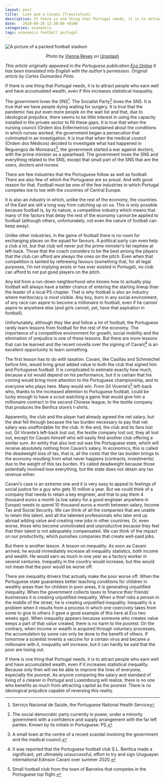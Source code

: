 ```yaml
---
layout: post
title:  Love and a Cavani (Translation)
description: If there is one thing that Portugal needs, it is to attract people who earn well and have accumulated wealth, even if this increases statistical inequality.
date:   2020-09-26 12:30:00 +0100
categories: economics
tags: economics football portugal
---
```

![A picture of a packed football stadium](https://images.unsplash.com/photo-1522778119026-d647f0596c20 "Photo by Vienna Reyes on Unsplash")<center>Photo by <a href="https://unsplash.com/@viennachanges?utm_source=santiagomartins.com&amp;utm_medium=referral" class="bz do hn ho hp hq" rel="noopener nofollow">Vienna Reyes</a> on <a href="https://unsplash.com?utm_source=santiagomartins.com&amp;utm_medium=referral" class="bz do hn ho hp hq" rel="noopener nofollow">Unsplash</a></center>


_This article originally appeared in the Portuguese publication [Eco Online](https://eco.sapo.pt/opiniao/amor-e-um-cavani/) It has been translated into English with the author’s permission. Original article by Carlos Guimarães Pinto._

If there is one thing that Portugal needs, it is to attract people who earn well and have accumulated wealth, even if this increases statistical inequality.

The government loves the SNS[^1]. The Socialist Party[^2] loves the SNS. It is true that we have people dying waiting for surgery. It is true that the pandemic has put even more people on the wait list and that, due to ideological prejudice, there seems to be little interest in using the capacity installed in the private sector to fill these gaps. It is true that when the nursing council (Ordem dos Enfermeiros) complained about the conditions in which nurses worked, the government began a persecution that culminated in an investigation. It is true that when the medical council (Ordem dos Médicos) decided to investigate what had happened in Reguengos de Monsaraz[^3], the government started a war against doctors, with the prime minister as a spearhead. The government loves the SNS and everything related to the SNS, except that small part of the SNS that are the users, doctors and nurses.

There are few industries that the Portuguese follow as well as football. There are also few of which the Portuguese are so proud. And with good reason for that. Football must be one of the few industries in which Portugal competes toe to toe with the countries of Central Europe.

It is also an industry in which, unlike the rest of the economy, the countries of the East are still a long way from catching up on us. This is only possible because football is, by its nature, a competitive industry which means that many of the factors that delay the rest of the economy cannot be applied to football (although others, unfortunately, not even the nature of football can keep away).

Unlike other industries, in the game of football there is no room for exchanging places on the squad for favours. A political party can even help a club a lot, but that club will never put the prime minister’s fat nephew at left-back. Those that the coach considers to be the best among the players that the club can afford are always the ones on the pitch. Even when that competition is tainted by refereeing favours (something that, for all legal purposes, I’m not implying exists or has ever existed in Portugal), no club can afford to not put good players on the pitch.

Any kid from a run-down neighborhood who knows how to actually play football will always have a better chance of entering the starting lineup than the leader of a local PS chapter. That is why football is also an industry where meritocracy is most visible. Any boy, born in any social environment, of any race can aspire to become a millionaire in football, even if he cannot aspire to anywhere else (and girls cannot, yet, have that aspiration in football).

Unfortunately, although they like and follow a lot of football, the Portuguese rarely learn lessons from football for the rest of the economy. The importance of a competitive environment for growth, social mobility and the elimination of prejudice is one of these lessons. But there are more lessons that can be learned and the recent novella over the signing of Cavani[^4] is an excellent opportunity to learn something.

The first lesson has to do with taxation. Cavani, like Casillas and Schmeichel before him, would bring great added value to both the club that signed him and Portuguese football. It is complicated to estimate exactly how much, because a lot would depend on his performance, but it is certain that his coming would bring more attention to the Portuguese championship, and to everyone who plays here. Many would win. From Gil Vicente’s[^5] left-back who, thanks to the increased attention to Portuguese football, could be lucky enough to have a scout watching a game that would give him a millionaire contract in the second Chinese league, to the textile company that produces the Benfica store’s t-shirts.

Apparently, the club and the player had already agreed the net salary, but the deal fell through because the tax burden necessary to pay that net salary was unaffordable for the club. In the end, the club and its fans lost out, Gil Vicente’s left-back lost out, the textile company lost out, they all lost out, except for Cavani himself who will easily find another club offering a similar sum. An entity that also lost out was the Portuguese state, which will receive absolutely nothing from Cavani’s salary. In economics, this is called the deadweight loss of tax, that is, all the costs that the tax burden brings to the economy resulting from what never happens (contracts, investments) due to the weight of this tax burden. It’s called deadweight because those potentially involved lose everything, but the state does not obtain any tax revenue either.

Cavani’s case is an extreme one and it is very easy to appeal to feelings of social justice for a guy who gets 10 million a year. But we could think of a company that needs to retain a key engineer, and that to pay them 4 thousand euros a month (a low salary for a good engineer anywhere in Europe) needs to spend 10 thousand euros a month between salary, Income Tax and Social Security. We can think of all the companies that are unable to retain this talent, and all the talented professionals who later end up abroad adding value and creating new jobs in other countries. Or, even worse, those who become unmotivated and unproductive because they feel that their talent is not adequately compensated. We can think of the impact on our productivity, which punishes companies that create well-paid jobs.

But there is another lesson. A lesson on inequality. As soon as Cavani arrived, he would immediately increase all inequality statistics, both income and wealth. He would earn as much in one year as a factory worker in several centuries. Inequality in the country would increase, but this would not mean that the poor would be worse off.

There are inequality drivers that actually make the poor worse off. When the Portuguese state guarantees better teaching conditions for children in wealthy areas than for children in poor areas, it is generating unjustified inequality. When the government collects taxes to finance their friends’ businesses it is creating unjustified inequality. When a thief robs a person in the middle of the street, he is creating unjustified inequality. Inequality is a problem when it results from a process in which one coercively takes from some to give to others (I gave a good example of this here at Eco two weeks ago). When inequality appears because someone who creates value keeps a part of that value created, there is no harm to the poorest. On the contrary, when income or wealth is acquired through voluntary processes, the accumulation by some can only be done to the benefit of others. If tomorrow a scientist invents a vaccine for a certain virus and became a millionaire with it, inequality will increase, but it can hardly be said that the poor are losing out.

If there is one thing that Portugal needs, it is to attract people who earn well and have accumulated wealth, even if it increases statistical inequality. Because only then will we be able to improve the lives of everyone, especially the poorest. As anyone comparing the salary and standard of living of a cleaner in Portugal and Luxembourg will realize, there is no one who benefits as much from attracting capital as the poorest. There is no ideological prejudice capable of reversing this reality.

[^1]: Serviço Nacional de Saúde, the Portuguese National Health Service

[^2]: The social democratic party currently in power, under a minority government with a confidence and supply arrangement with the far left parties. Known by its initials in Portuguese: PS.

[^3]: A small town at the centre of a recent scandal involving the government and the medical council.

[^4]: It was reported that the Portuguese football club S.L. Benfica made a significant, yet ultimately unsuccessful, effort to try and sign Uruguayan international Edinson Cavani over summer 2020.

[^5]: Small football club from the town of Barcelos that competes in the Portuguese top flight.